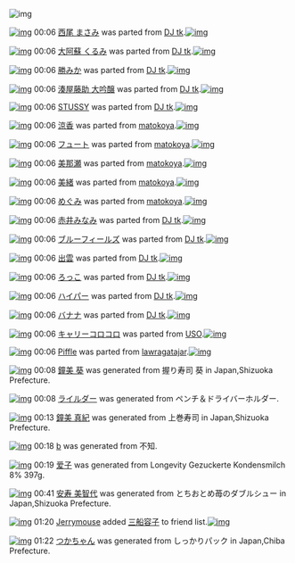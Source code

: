 ![img](http://gdrive-cdn.herokuapp.com/get/0B-nxIpt4DE2TdGhPalFPcFpSY0E/512px-barcode.png)

[![img](http://www.deviantsart.com/2c7n6pr.png)](http://www.barcodekanojo.com/kanojo/1910706/%E8%A5%BF%E5%B0%BE%20%E3%81%BE%E3%81%95%E3%81%BF) 00:06 [西尾 まさみ](http://www.barcodekanojo.com/kanojo/1910706/%E8%A5%BF%E5%B0%BE%20%E3%81%BE%E3%81%95%E3%81%BF) was parted from [DJ tk](http://www.barcodekanojo.com/kanojo/1910706/%E8%A5%BF%E5%B0%BE%20%E3%81%BE%E3%81%95%E3%81%BF).[![img](http://www.deviantsart.com/326cooq.jpeg)](http://www.barcodekanojo.com/user/270298/DJ%20tk) 

[![img](http://www.deviantsart.com/33nd4lj.png)](http://www.barcodekanojo.com/kanojo/2010346/%E5%A4%A7%E9%98%BF%E8%98%87%20%E3%81%8F%E3%82%8B%E3%81%BF) 00:06 [大阿蘇 くるみ](http://www.barcodekanojo.com/kanojo/2010346/%E5%A4%A7%E9%98%BF%E8%98%87%20%E3%81%8F%E3%82%8B%E3%81%BF) was parted from [DJ tk](http://www.barcodekanojo.com/kanojo/2010346/%E5%A4%A7%E9%98%BF%E8%98%87%20%E3%81%8F%E3%82%8B%E3%81%BF).[![img](http://www.deviantsart.com/326cooq.jpeg)](http://www.barcodekanojo.com/user/270298/DJ%20tk) 

[![img](http://www.deviantsart.com/31apjq0.png)](http://www.barcodekanojo.com/kanojo/2257572/%E5%8B%9D%E3%81%BF%E3%81%8B) 00:06 [勝みか](http://www.barcodekanojo.com/kanojo/2257572/%E5%8B%9D%E3%81%BF%E3%81%8B) was parted from [DJ tk](http://www.barcodekanojo.com/kanojo/2257572/%E5%8B%9D%E3%81%BF%E3%81%8B).[![img](http://www.deviantsart.com/326cooq.jpeg)](http://www.barcodekanojo.com/user/270298/DJ%20tk) 

[![img](http://www.deviantsart.com/1ti7o0k.png)](http://www.barcodekanojo.com/kanojo/2733508/%E6%B9%8A%E5%B1%8B%E8%97%A4%E5%8A%A9%20%E5%A4%A7%E5%90%9F%E9%86%B8) 00:06 [湊屋藤助 大吟醸](http://www.barcodekanojo.com/kanojo/2733508/%E6%B9%8A%E5%B1%8B%E8%97%A4%E5%8A%A9%20%E5%A4%A7%E5%90%9F%E9%86%B8) was parted from [DJ tk](http://www.barcodekanojo.com/kanojo/2733508/%E6%B9%8A%E5%B1%8B%E8%97%A4%E5%8A%A9%20%E5%A4%A7%E5%90%9F%E9%86%B8).[![img](http://www.deviantsart.com/326cooq.jpeg)](http://www.barcodekanojo.com/user/270298/DJ%20tk) 

[![img](http://www.deviantsart.com/ril8rh.png)](http://www.barcodekanojo.com/kanojo/2985018/STUSSY) 00:06 [STUSSY](http://www.barcodekanojo.com/kanojo/2985018/STUSSY) was parted from [DJ tk](http://www.barcodekanojo.com/kanojo/2985018/STUSSY).[![img](http://www.deviantsart.com/326cooq.jpeg)](http://www.barcodekanojo.com/user/270298/DJ%20tk) 

[![img](http://www.deviantsart.com/1dcor6q.png)](http://www.barcodekanojo.com/kanojo/1696109/%E6%B6%BC%E9%A6%99) 00:06 [涼香](http://www.barcodekanojo.com/kanojo/1696109/%E6%B6%BC%E9%A6%99) was parted from [matokoya](http://www.barcodekanojo.com/kanojo/1696109/%E6%B6%BC%E9%A6%99).[![img](http://www.deviantsart.com/2qe0j45.jpeg)](http://www.barcodekanojo.com/user/24932/matokoya) 

[![img](http://www.deviantsart.com/1c0b2bv.png)](http://www.barcodekanojo.com/kanojo/3017958/%E3%83%95%E3%83%A5%E3%83%BC%E3%83%88) 00:06 [フュート](http://www.barcodekanojo.com/kanojo/3017958/%E3%83%95%E3%83%A5%E3%83%BC%E3%83%88) was parted from [matokoya](http://www.barcodekanojo.com/kanojo/3017958/%E3%83%95%E3%83%A5%E3%83%BC%E3%83%88).[![img](http://www.deviantsart.com/2qe0j45.jpeg)](http://www.barcodekanojo.com/user/24932/matokoya) 

[![img](http://www.deviantsart.com/4g0v27.png)](http://www.barcodekanojo.com/kanojo/2619388/%E7%BE%8E%E9%82%A3%E7%80%AC) 00:06 [美那瀬](http://www.barcodekanojo.com/kanojo/2619388/%E7%BE%8E%E9%82%A3%E7%80%AC) was parted from [matokoya](http://www.barcodekanojo.com/kanojo/2619388/%E7%BE%8E%E9%82%A3%E7%80%AC).[![img](http://www.deviantsart.com/2qe0j45.jpeg)](http://www.barcodekanojo.com/user/24932/matokoya) 

[![img](http://www.deviantsart.com/1sr1tes.png)](http://www.barcodekanojo.com/kanojo/2582516/%E7%BE%8E%E7%B7%92) 00:06 [美緒](http://www.barcodekanojo.com/kanojo/2582516/%E7%BE%8E%E7%B7%92) was parted from [matokoya](http://www.barcodekanojo.com/kanojo/2582516/%E7%BE%8E%E7%B7%92).[![img](http://www.deviantsart.com/2qe0j45.jpeg)](http://www.barcodekanojo.com/user/24932/matokoya) 

[![img](http://www.deviantsart.com/27alue3.png)](http://www.barcodekanojo.com/kanojo/2571985/%E3%82%81%E3%81%90%E3%81%BF) 00:06 [めぐみ](http://www.barcodekanojo.com/kanojo/2571985/%E3%82%81%E3%81%90%E3%81%BF) was parted from [matokoya](http://www.barcodekanojo.com/kanojo/2571985/%E3%82%81%E3%81%90%E3%81%BF).[![img](http://www.deviantsart.com/2qe0j45.jpeg)](http://www.barcodekanojo.com/user/24932/matokoya) 

[![img](http://www.deviantsart.com/3j1221r.png)](http://www.barcodekanojo.com/kanojo/1949504/%E8%B5%A4%E4%BA%95%E3%81%BF%E3%81%AA%E3%81%BF) 00:06 [赤井みなみ](http://www.barcodekanojo.com/kanojo/1949504/%E8%B5%A4%E4%BA%95%E3%81%BF%E3%81%AA%E3%81%BF) was parted from [DJ tk](http://www.barcodekanojo.com/kanojo/1949504/%E8%B5%A4%E4%BA%95%E3%81%BF%E3%81%AA%E3%81%BF).[![img](http://www.deviantsart.com/326cooq.jpeg)](http://www.barcodekanojo.com/user/270298/DJ%20tk) 

[![img](http://www.deviantsart.com/2fqru5f.png)](http://www.barcodekanojo.com/kanojo/1472291/%E3%83%96%E3%83%AB%E3%83%BC%E3%83%95%E3%82%A3%E3%83%BC%E3%83%AB%E3%82%BA) 00:06 [ブルーフィールズ](http://www.barcodekanojo.com/kanojo/1472291/%E3%83%96%E3%83%AB%E3%83%BC%E3%83%95%E3%82%A3%E3%83%BC%E3%83%AB%E3%82%BA) was parted from [DJ tk](http://www.barcodekanojo.com/kanojo/1472291/%E3%83%96%E3%83%AB%E3%83%BC%E3%83%95%E3%82%A3%E3%83%BC%E3%83%AB%E3%82%BA).[![img](http://www.deviantsart.com/326cooq.jpeg)](http://www.barcodekanojo.com/user/270298/DJ%20tk) 

[![img](http://www.deviantsart.com/1pnhlac.png)](http://www.barcodekanojo.com/kanojo/2911506/%E5%87%BA%E9%9B%B2) 00:06 [出雲](http://www.barcodekanojo.com/kanojo/2911506/%E5%87%BA%E9%9B%B2) was parted from [DJ tk](http://www.barcodekanojo.com/kanojo/2911506/%E5%87%BA%E9%9B%B2).[![img](http://www.deviantsart.com/326cooq.jpeg)](http://www.barcodekanojo.com/user/270298/DJ%20tk) 

[![img](http://www.deviantsart.com/1ac3pl.png)](http://www.barcodekanojo.com/kanojo/3977/%E3%82%8D%E3%81%A3%E3%81%93) 00:06 [ろっこ](http://www.barcodekanojo.com/kanojo/3977/%E3%82%8D%E3%81%A3%E3%81%93) was parted from [DJ tk](http://www.barcodekanojo.com/kanojo/3977/%E3%82%8D%E3%81%A3%E3%81%93).[![img](http://www.deviantsart.com/326cooq.jpeg)](http://www.barcodekanojo.com/user/270298/DJ%20tk) 

[![img](http://www.deviantsart.com/3kr9ur0.png)](http://www.barcodekanojo.com/kanojo/2845271/%E3%83%8F%E3%82%A4%E3%83%91%E3%83%BC) 00:06 [ハイパー](http://www.barcodekanojo.com/kanojo/2845271/%E3%83%8F%E3%82%A4%E3%83%91%E3%83%BC) was parted from [DJ tk](http://www.barcodekanojo.com/kanojo/2845271/%E3%83%8F%E3%82%A4%E3%83%91%E3%83%BC).[![img](http://www.deviantsart.com/326cooq.jpeg)](http://www.barcodekanojo.com/user/270298/DJ%20tk) 

[![img](http://www.deviantsart.com/30qhurl.png)](http://www.barcodekanojo.com/kanojo/2882998/%E3%83%90%E3%83%8A%E3%83%8A) 00:06 [バナナ](http://www.barcodekanojo.com/kanojo/2882998/%E3%83%90%E3%83%8A%E3%83%8A) was parted from [DJ tk](http://www.barcodekanojo.com/kanojo/2882998/%E3%83%90%E3%83%8A%E3%83%8A).[![img](http://www.deviantsart.com/326cooq.jpeg)](http://www.barcodekanojo.com/user/270298/DJ%20tk) 

[![img](http://www.deviantsart.com/31f7ok0.png)](http://www.barcodekanojo.com/kanojo/3184637/%E3%82%AD%E3%83%A3%E3%83%AA%E3%83%BC%E3%82%B3%E3%83%AD%E3%82%B3%E3%83%AD) 00:06 [キャリーコロコロ](http://www.barcodekanojo.com/kanojo/3184637/%E3%82%AD%E3%83%A3%E3%83%AA%E3%83%BC%E3%82%B3%E3%83%AD%E3%82%B3%E3%83%AD) was parted from [USO](http://www.barcodekanojo.com/kanojo/3184637/%E3%82%AD%E3%83%A3%E3%83%AA%E3%83%BC%E3%82%B3%E3%83%AD%E3%82%B3%E3%83%AD).[![img](http://www.deviantsart.com/23q3t7f.png)](http://www.barcodekanojo.com/user/211042/USO) 

[![img](http://www.deviantsart.com/14qbkhl.png)](http://www.barcodekanojo.com/kanojo/1215351/Piffle) 00:06 [Piffle](http://www.barcodekanojo.com/kanojo/1215351/Piffle) was parted from [lawragatajar](http://www.barcodekanojo.com/kanojo/1215351/Piffle).[![img](http://www.deviantsart.com/37lcil4.jpeg)](http://www.barcodekanojo.com/user/270408/lawragatajar) 

[![img](http://www.deviantsart.com/3o7dqmj.png)](http://www.barcodekanojo.com/kanojo/3190725/%E9%90%98%E7%BE%8E%20%E8%91%B5) 00:08 [鐘美 葵](http://www.barcodekanojo.com/kanojo/3190725/%E9%90%98%E7%BE%8E%20%E8%91%B5) was generated from 握り寿司 葵 in Japan,Shizuoka Prefecture.

[![img](http://www.deviantsart.com/g0ebpj.png)](http://www.barcodekanojo.com/kanojo/3190726/%E3%83%A9%E3%82%A4%E3%83%AB%E3%83%80%E3%83%BC) 00:08 [ライルダー](http://www.barcodekanojo.com/kanojo/3190726/%E3%83%A9%E3%82%A4%E3%83%AB%E3%83%80%E3%83%BC) was generated from ペンチ＆ドライバーホルダー.

[![img](http://www.deviantsart.com/1bm4t9n.png)](http://www.barcodekanojo.com/kanojo/3190727/%E9%90%98%E7%BE%8E%20%E7%9C%9F%E7%B4%80) 00:13 [鐘美 真紀](http://www.barcodekanojo.com/kanojo/3190727/%E9%90%98%E7%BE%8E%20%E7%9C%9F%E7%B4%80) was generated from 上巻寿司 in Japan,Shizuoka Prefecture.

[![img](http://www.deviantsart.com/1slg9eh.png)](http://www.barcodekanojo.com/kanojo/3190728/b) 00:18 [b](http://www.barcodekanojo.com/kanojo/3190728/b) was generated from 不知.

[![img](http://www.deviantsart.com/2t53824.png)](http://www.barcodekanojo.com/kanojo/3190729/%E7%88%B1%E5%AD%90) 00:19 [爱子](http://www.barcodekanojo.com/kanojo/3190729/%E7%88%B1%E5%AD%90) was generated from Longevity Gezuckerte Kondensmilch 8% 397g.

[![img](http://www.deviantsart.com/3r1k93f.png)](http://www.barcodekanojo.com/kanojo/3190730/%E5%AE%89%E5%AF%BF%20%E7%BE%8E%E6%99%BA%E4%BB%A3) 00:41 [安寿 美智代](http://www.barcodekanojo.com/kanojo/3190730/%E5%AE%89%E5%AF%BF%20%E7%BE%8E%E6%99%BA%E4%BB%A3) was generated from とちおとめ苺のダブルシュー in Japan,Shizuoka Prefecture.

[![img](http://www.deviantsart.com/3v33gp3.jpeg)](http://www.barcodekanojo.com/user/245002/Jerrymouse) 01:20 [Jerrymouse](http://www.barcodekanojo.com/user/245002/Jerrymouse) added [三船容子](http://www.barcodekanojo.com/kanojo/1560546/%E4%B8%89%E8%88%B9%E5%AE%B9%E5%AD%90) to friend list.[![img](http://www.deviantsart.com/2q9vctj.png)](http://www.barcodekanojo.com/kanojo/1560546/%E4%B8%89%E8%88%B9%E5%AE%B9%E5%AD%90) 

[![img](http://www.deviantsart.com/hb3blm.png)](http://www.barcodekanojo.com/kanojo/3190731/%E3%81%A4%E3%81%8B%E3%81%A1%E3%82%83%E3%82%93) 01:22 [つかちゃん](http://www.barcodekanojo.com/kanojo/3190731/%E3%81%A4%E3%81%8B%E3%81%A1%E3%82%83%E3%82%93) was generated from しっかりパック in Japan,Chiba Prefecture.


